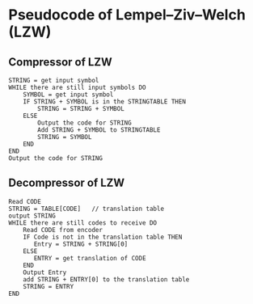 # Pseudocode of Lempel–Ziv–Welch (LZW)

## Compressor of LZW

    STRING = get input symbol
    WHILE there are still input symbols DO
        SYMBOL = get input symbol
        IF STRING + SYMBOL is in the STRINGTABLE THEN
            STRING = STRING + SYMBOL
        ELSE
            Output the code for STRING
            Add STRING + SYMBOL to STRINGTABLE
            STRING = SYMBOL
        END
    END
    Output the code for STRING

## Decompressor of LZW

    Read CODE
    STRING = TABLE[CODE]   // translation table
    output STRING
    WHILE there are still codes to receive DO
        Read CODE from encoder
        IF Code is not in the translation table THEN
           Entry = STRING + STRING[0]
        ELSE
           ENTRY = get translation of CODE
        END
        Output Entry
        add STRING + ENTRY[0] to the translation table
        STRING = ENTRY
    END
